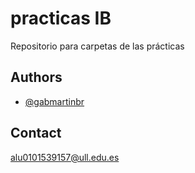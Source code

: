 # practicas IB
Repositorio para carpetas de las prácticas
## Authors

- [@gabmartinbr](https://www.github.com/gabmartinbr)

## Contact

alu0101539157@ull.edu.es
